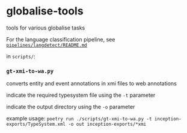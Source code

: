 # globalise-tools

tools for various globalise tasks

For the language classification pipeline, see [`pipelines/langdetect/README.md`](pipelines/langdetect/README.md)

in `scripts/`:

### `gt-xmi-to-wa.py`

converts entity and event annotations in xmi files to web annotations

indicate the required typesystem file using the `-t` parameter

indicate the output directory using the `-o` parameter 

example usage: `poetry run ./scripts/gt-xmi-to-wa.py -t inception-exports/TypeSystem.xml -o out inception-exports/*xmi`
